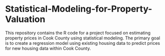 # Statistical-Modeling-for-Property-Valuation

This repository contains the R code for a project focused on estimating property prices in Cook County using statistical modeling. The primary goal is to create a regression model using existing housing data to predict prices for new housing data within Cook County.

